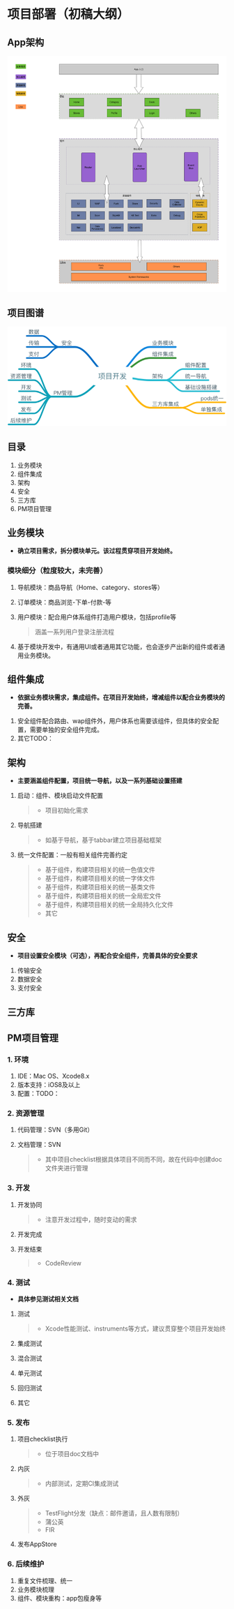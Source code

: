 # 项目部署（初稿大纲）


## App架构

![img](项目架构图.png)

## 项目图谱

![img](项目部署.png)


## 目录

1. 业务模块
2. 组件集成
3. 架构
4. 安全
5. 三方库
6. PM项目管理


## 业务模块

* **确立项目需求，拆分模块单元。该过程贯穿项目开发始终。**

### 模块细分（粒度较大，未完善）
1. 导航模块：商品导航（Home、category、stores等）
2. 订单模块：商品浏览-下单-付款-等
3. 用户模块：配合用户体系组件打造用户模块，包括profile等

	> 涵盖一系列用户登录注册流程

4. 基于模块开发中，有通用UI或者通用其它功能，也会逐步产出新的组件或者通用业务模块。

## 组件集成

* **依据业务模块需求，集成组件。在项目开发始终，增减组件以配合业务模块的完善。**

1. 安全组件配合路由、wap组件外，用户体系也需要该组件，但具体的安全配置，需要单独的安全组件完成。
2. 其它TODO：

## 架构

* **主要涵盖组件配置，项目统一导航，以及一系列基础设置搭建**

1. 启动：组件、模块启动文件配置

	> * 项目初始化需求
	
2. 导航搭建

	> * 如基于导航，基于tabbar建立项目基础框架
	
3. 统一文件配置：一般有相关组件完善约定

	> * 基于组件，构建项目相关的统一色值文件
	> * 基于组件，构建项目相关的统一字体文件
	> * 基于组件，构建项目相关的统一基类文件
	> * 基于组件，构建项目相关的统一全局宏文件
	> * 基于组件，构建项目相关的统一全局持久化文件
	> * 其它
	
	
## 安全

* **项目设置安全模块（可选），再配合安全组件，完善具体的安全要求**

1. 传输安全
2. 数据安全
3. 支付安全

## 三方库

## PM项目管理

### 1. 环境
1. IDE：Mac OS、Xcode8.x
2. 版本支持：iOS8及以上
3. 配置：TODO：

### 2. 资源管理
1. 代码管理：SVN（多用Git）
2. 文档管理：SVN

	> * 其中项目checklist根据具体项目不同而不同，故在代码中创建doc文件夹进行管理
	

### 3. 开发

1. 开发协同

	> * 注意开发过程中，随时变动的需求
2. 开发完成
3. 开发结束

	> * CodeReview

### 4. 测试

* **具体参见测试相关文档**

1. 测试

	> * Xcode性能测试、instruments等方式，建议贯穿整个项目开发始终
	
2. 集成测试
3. 混合测试
4. 单元测试
5. 回归测试
6. 其它

### 5. 发布

1. 项目checklist执行

	> * 位于项目doc文档中

2. 内灰

	> * 内部测试，定期CI集成测试
	
3. 外灰

	> * TestFlight分发（缺点：邮件邀请，且人数有限制）
	> * 蒲公英
	> * FIR
	
4. 发布AppStore

### 6. 后续维护

1. 重复文件梳理、统一
2. 业务模块梳理
3. 组件、模块重构：app包瘦身等